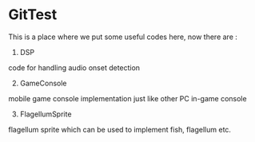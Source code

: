 GitTest
=======
This is a place where we put some useful codes here, now there are :

1. DSP

code for handling audio onset detection

2. GameConsole

mobile game console implementation just like other PC in-game console

3. FlagellumSprite

flagellum sprite which can be used to implement fish, flagellum etc.
